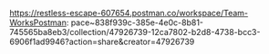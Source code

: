 https://restless-escape-607654.postman.co/workspace/Team-WorksPostman: pace~838f939c-385e-4e0c-8b81-745565ba8eb3/collection/47926739-12ca7802-b2d8-4738-bcc3-6906f1ad9946?action=share&creator=47926739

